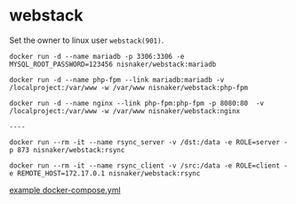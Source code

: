 # webstack

Set the owner to linux user `webstack(901)`.

```
docker run -d --name mariadb -p 3306:3306 -e MYSQL_ROOT_PASSWORD=123456 nisnaker/webstack:mariadb 

docker run -d --name php-fpm --link mariadb:mariadb -v /localproject:/var/www -w /var/www nisnaker/webstack:php-fpm

docker run -d --name nginx --link php-fpm:php-fpm -p 8080:80  -v /localproject:/var/www -w /var/www nisnaker/webstack:nginx

----

docker run --rm -it --name rsync_server -v /dst:/data -e ROLE=server -p 873 nisnaker/webstack:rsync

docker run --rm -it --name rsync_client -v /src:/data -e ROLE=client -e REMOTE_HOST=172.17.0.1 nisnaker/webstack:rsync

```

[example docker-compose.yml](https://github.com/nisnaker/webstack/blob/master/docker/docker-compose.yml)